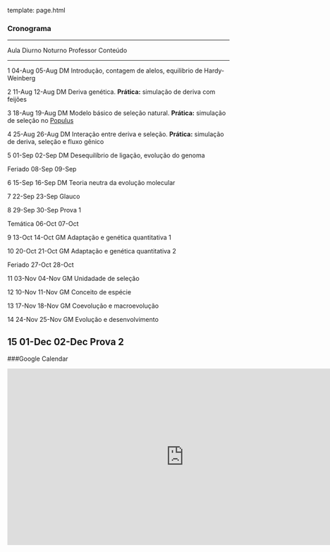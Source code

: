 template: page.html

### Cronograma

----------------------------------------------------------------------------------------------------------
  Aula       Diurno     Noturno     Professor    Conteúdo
--------    --------   ---------   -----------   ---------------------------------------------------------
1            04-Aug     05-Aug      DM             Introdução, contagem de alelos,
                                                   equilibrio de Hardy-Weinberg

2            11-Aug     12-Aug      DM             Deriva genética.
                                                   __Prática:__ simulação de deriva com feijões

3            18-Aug     19-Aug      DM             Modelo básico de seleção natural.
                                                   __Prática:__ simulação de seleção no [Populus](http://www.cbs.umn.edu/research/resources/populus)

4            25-Aug     26-Aug      DM             Interação entre deriva e seleção.
                                                   __Prática:__ simulação de deriva, seleção
                                                   e fluxo gênico

5            01-Sep     02-Sep      DM             Desequilíbrio de ligação, evolução do genoma

Feriado      08-Sep     09-Sep

6            15-Sep     16-Sep      DM             Teoria neutra da evolução molecular

7            22-Sep     23-Sep      Glauco

8            29-Sep     30-Sep                     Prova 1

Temática     06-Oct     07-Oct

9            13-Oct     14-Oct      GM             Adaptação e genética quantitativa 1

10           20-Oct     21-Oct      GM             Adaptação e genética quantitativa  2

Feriado      27-Oct     28-Oct

11           03-Nov     04-Nov      GM             Unidadade de seleção

12           10-Nov     11-Nov      GM             Conceito de espécie

13           17-Nov     18-Nov      GM             Coevolução e macroevolução

14           24-Nov     25-Nov      GM             Evolução e desenvolvimento

15           01-Dec     02-Dec                     Prova 2
----------------------------------------------------------------------------------------------------------

<script>
    $(function () {
        $('tbody tr:nth-child(6)').addClass('feriado');
        $('tbody tr:nth-child(13)').addClass('feriado');
        $('tbody tr:nth-child(10)').addClass('tematica');
        $('tbody tr:nth-child(9)').addClass('prova');
        $('tbody tr:nth-child(18)').addClass('prova');
    });
</script>

###Google Calendar

 <iframe src="https://www.google.com/calendar/embed?title=Bio%20208%20-%20Processos%20Evolutivos&amp;showPrint=0&amp;showTz=0&amp;mode=AGENDA&amp;height=400&amp;wkst=1&amp;bgcolor=%23FFFFFF&amp;src=5agq4u67jo7nl24noqiavmsd6c%40group.calendar.google.com&amp;color=%23875509&amp;src=d3jivrjfvrkbbgejeo3skh6a9o%40group.calendar.google.com&amp;color=%23B1440E&amp;ctz=America%2FSao_Paulo" style=" border-width:0 " width="800" height="400" frameborder="0" scrolling="no"></iframe>
